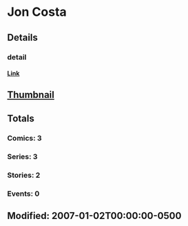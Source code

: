# Jon  Costa 
## Details
### detail
#### [Link](http://marvel.com/comics/creators/5743/jon_costa?utm_campaign=apiRef&utm_source=225578a89fc76f3d20fbffda5d17a88d)
## [Thumbnail](http://i.annihil.us/u/prod/marvel/i/mg/b/40/image_not_available.jpg)
## Totals
### Comics: 3
### Series: 3
### Stories: 2
### Events: 0
## Modified: 2007-01-02T00:00:00-0500